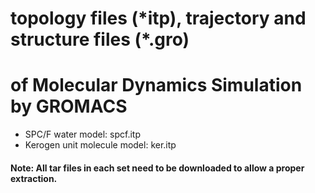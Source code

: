 # topology files (\*itp), trajectory and structure files (\*.gro) 
# of Molecular Dynamics Simulation by GROMACS  
- SPC/F water model: spcf.itp
- Kerogen unit molecule model: ker.itp

#### Note: All tar files in each set need to be downloaded to allow a proper extraction.

